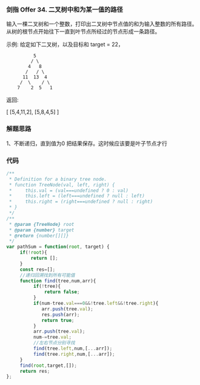### 剑指 Offer 34. 二叉树中和为某一值的路径
输入一棵二叉树和一个整数，打印出二叉树中节点值的和为输入整数的所有路径。从树的根节点开始往下一直到叶节点所经过的节点形成一条路径。

 

示例:
给定如下二叉树，以及目标和 target = 22，

              5
             / \
            4   8
           /   / \
          11  13  4
         /  \    / \
        7    2  5   1
返回:

[
   [5,4,11,2],
   [5,8,4,5]
]
### 解题思路
1、不断递归，直到值为0 把结果保存。这时候应该要是叶子节点才行

### 代码

```javascript
/**
 * Definition for a binary tree node.
 * function TreeNode(val, left, right) {
 *     this.val = (val===undefined ? 0 : val)
 *     this.left = (left===undefined ? null : left)
 *     this.right = (right===undefined ? null : right)
 * }
 */
/**
 * @param {TreeNode} root
 * @param {number} target
 * @return {number[][]}
 */
var pathSum = function(root, target) {
     if(!root){
         return [];
     }
     const res=[];
     //递归回溯找到所有可能值
     function find(tree,num,arr){
          if(!tree){
              return false;
          }
          if(num-tree.val===0&&!tree.left&&!tree.right){
             arr.push(tree.val); 
             res.push(arr);
             return true; 
          }
          arr.push(tree.val);
          num-=tree.val;
          //左右节点分别寻找
          find(tree.left,num,[...arr]);
          find(tree.right,num,[...arr]); 
     }
     find(root,target,[]);
     return res;
};
```